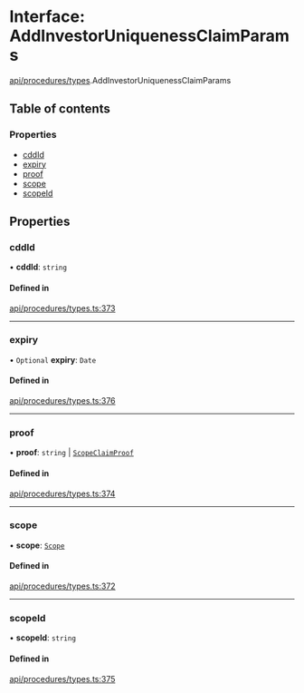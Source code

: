 # Interface: AddInvestorUniquenessClaimParams

[api/procedures/types](../wiki/api.procedures.types).AddInvestorUniquenessClaimParams

## Table of contents

### Properties

- [cddId](../wiki/api.procedures.types.AddInvestorUniquenessClaimParams#cddid)
- [expiry](../wiki/api.procedures.types.AddInvestorUniquenessClaimParams#expiry)
- [proof](../wiki/api.procedures.types.AddInvestorUniquenessClaimParams#proof)
- [scope](../wiki/api.procedures.types.AddInvestorUniquenessClaimParams#scope)
- [scopeId](../wiki/api.procedures.types.AddInvestorUniquenessClaimParams#scopeid)

## Properties

### cddId

• **cddId**: `string`

#### Defined in

[api/procedures/types.ts:373](https://github.com/PolymeshAssociation/polymesh-sdk/blob/2d3ac2ae/src/api/procedures/types.ts#L373)

___

### expiry

• `Optional` **expiry**: `Date`

#### Defined in

[api/procedures/types.ts:376](https://github.com/PolymeshAssociation/polymesh-sdk/blob/2d3ac2ae/src/api/procedures/types.ts#L376)

___

### proof

• **proof**: `string` \| [`ScopeClaimProof`](../wiki/api.procedures.types.ScopeClaimProof)

#### Defined in

[api/procedures/types.ts:374](https://github.com/PolymeshAssociation/polymesh-sdk/blob/2d3ac2ae/src/api/procedures/types.ts#L374)

___

### scope

• **scope**: [`Scope`](../wiki/types.Scope)

#### Defined in

[api/procedures/types.ts:372](https://github.com/PolymeshAssociation/polymesh-sdk/blob/2d3ac2ae/src/api/procedures/types.ts#L372)

___

### scopeId

• **scopeId**: `string`

#### Defined in

[api/procedures/types.ts:375](https://github.com/PolymeshAssociation/polymesh-sdk/blob/2d3ac2ae/src/api/procedures/types.ts#L375)
